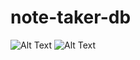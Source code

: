 # note-taker-db

![Alt Text]("./img/Screenshot%202023-02-13%20at%2011.16.07%20PM.png")
![Alt Text]("./img/Screenshot%202023-02-13%20at%2011.45.27%20PM.png")